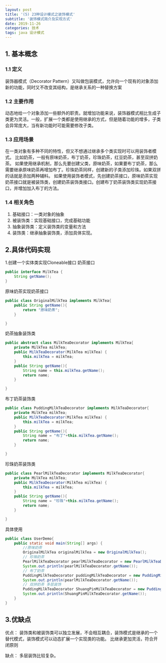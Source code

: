 ```yaml
---
layout: post
title: '(5) 23种设计模式之装饰模式'
subtitle: '装饰模式简介及实现方式'
date: 2019-11-26
categories: 技术
tags: java 设计模式
---
```


## 1. 基本概念
### 1.1 定义
装饰器模式（Decorator Pattern）又叫做包装模式，允许向一个现有的对象添加新的功能，同时又不改变其结构，是继承关系的一种替换方案

### 1.2 主要作用
动态地给一个对象添加一些额外的职责。就增加功能来说，装饰器模式相比生成子类更为灵活。一般，扩展一个类都是使用继承的方式，但是随着功能的增多，子类会异常庞大，当有新功能时可能需要修改子类。
### 1.3 应用场景
在一类对象有多种不同的特性，但又不想通过继承多个类实现时可以用装饰者模式。
比如奶茶，一般有原味奶茶，布丁奶茶，珍珠奶茶，红豆奶茶，甚至双拼奶茶。
如果使用继承机制，那么先要创建父类，原味奶茶，如果要布丁奶茶，那么需要继承原味奶茶再增加布丁。珍珠奶茶同样，创建新的子类添加珍珠。如果双拼的话就是添加两种辅料。
如果使用装饰者模式，先创建奶茶接口，原味奶茶实现奶茶接口就是被装饰类，创建奶茶装饰类接口。创建布丁奶茶装饰类实现奶茶接口，并增加加入布丁的方法。
### 1.4 相关角色
1. 基础接口：一类对象的抽象
2. 被装饰类：实现基础接口，完成基础功能
3. 抽象装饰类：定义装饰类的变量和方法
4. 装饰类：继承抽象装饰类，添加具体实现。
## 2.具体代码实现
1.创建一个实体类实现Cloneable接口
 奶茶接口
```java
public interface MilkTea {
    String getName();
}
```
 原味奶茶实现奶茶接口
```java
public class OriginalMilkTea implements MilkTea{
    public String getName(){
        return "原味奶茶";
    }

}
```
 奶茶抽象装饰类
```java
public abstract class MilkTeaDecorator implements MilkTea{
    private MilkTea milkTea;
    public MilkTeaDecorator(MilkTea milkTea) {
        this.milkTea = milkTea;
    }
    public String getName(){
        String name = this.milkTea.getName();
        return name;
    }

}
```
布丁奶茶装饰类
```java
public class PuddingMilkTeaDecorator implements MilkTeaDecorator{
    private MilkTea milkTea;
    public MilkTeaDecorator(MilkTea milkTea) {
        this.milkTea = milkTea;
    }
    public String getName(){
        String name = "布丁"+this.milkTea.getName();
        return name;
    }

}
```
珍珠奶茶装饰类
```java
public class PearlMilkTeaDecorator implements MilkTeaDecorator{
    private MilkTea milkTea;
    public MilkTeaDecorator(MilkTea milkTea) {
        this.milkTea = milkTea;
    }
    public String getName(){
        String name = "珍珠"+this.milkTea.getName();
        return name;
    }

}
```
具体使用
```java
public class UserDemo{
    public static void main(String[] args) {
        //原味奶茶
        OriginalMilkTea originalMilkTea = new OriginalMilkTea();
        // 珍珠奶茶
        PearlMilkTeaDecorator pearlMilkTeaDecorator = new PearlMilkTeaDecorator(originalMilkTea);
        System.out.println(pearlMilkTeaDecorator.getName());
        // 布丁奶茶
        PuddingMilkTeaDecorator puddingMilkTeaDecorator = new PuddingMilkTeaDecorator(originalMilkTea);
        System.out.println(pearlMilkTeaDecorator.getName());
        // 双拼奶茶 多层装饰
        PuddingMilkTeaDecorator ShuangPinMilkTeaDecorator = new PuddingMilkTeaDecorator(pearlMilkTeaDecorator);
        System.out.println(ShuangPinMilkTeaDecorator.getName());
    }
}
```
## 3.优缺点

优点： 装饰类和被装饰类可以独立发展，不会相互耦合，装饰模式是继承的一个替代模式，装饰模式可以动态扩展一个实现类的功能。
比继承更加灵活，符合开闭原则

缺点： 多层装饰比较复杂。
